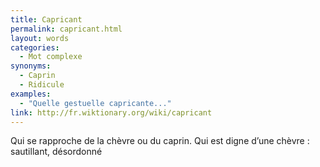 ```yaml
---
title: Capricant
permalink: capricant.html
layout: words
categories:
  - Mot complexe
synonyms:
  - Caprin
  - Ridicule
examples:
  - "Quelle gestuelle capricante..."
link: http://fr.wiktionary.org/wiki/capricant
---
```


Qui se rapproche de la chèvre ou du caprin. Qui est digne d’une chèvre : sautillant, désordonné

